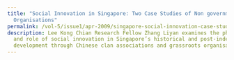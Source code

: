 ```yaml
---
title: "Social Innovation in Singapore: Two Case Studies of Non governmental
  Organisations"
permalink: /vol-5/issue1/apr-2009/singapore-social-innovation-case-studies/
description: Lee Kong Chian Research Fellow Zhang Liyan examines the phenomenon
  and role of social innovation in Singapore’s historical and post-independence
  development through Chinese clan associations and grassroots organisations.
---
```

